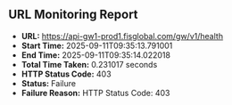 ## URL Monitoring Report

- **URL:** https://api-gw1-prod1.fisglobal.com/gw/v1/health
- **Start Time:** 2025-09-11T09:35:13.791001
- **End Time:** 2025-09-11T09:35:14.022018
- **Total Time Taken:** 0.231017 seconds
- **HTTP Status Code:** 403
- **Status:** Failure
- **Failure Reason:** HTTP Status Code: 403

